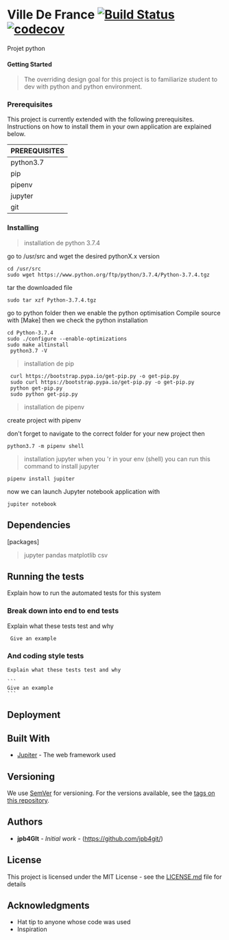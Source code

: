 # Ville De France [![Build Status](https://travis-ci.com/jpb4git/VilleDeFrance.svg?branch=master)](https://travis-ci.com/jpb4git/VilleDeFrance) [![codecov](https://codecov.io/gh/jpb4git/VilleDeFrance/branch/master/graph/badge.svg)](https://codecov.io/gh/jpb4git/VilleDeFrance)

Projet  python 

#### Getting Started
> The overriding design goal for this project
> is to familiarize student to dev with python
> and python environment. 


### Prerequisites

This project is currently extended with the following prerequisites. Instructions on how to install them in your own application are explained below.

| PREREQUISITES |
| ------ |
| python3.7 |
| pip|
| pipenv | 
| jupyter | 
| git | 



### Installing

>installation de python 3.7.4 

go to /usr/src  and wget the desired pythonX.x version  
```
cd /usr/src
sudo wget https://www.python.org/ftp/python/3.7.4/Python-3.7.4.tgz
```

tar the downloaded file
```
sudo tar xzf Python-3.7.4.tgz
```

go to python folder then we enable the python optimisation
Compile source with [Make]
then we check the python installation   
```
cd Python-3.7.4
sudo ./configure --enable-optimizations
sudo make altinstall
 python3.7 -V
```

>installation de pip
```
 curl https://bootstrap.pypa.io/get-pip.py -o get-pip.py
 sudo curl https://bootstrap.pypa.io/get-pip.py -o get-pip.py
 python get-pip.py
 sudo python get-pip.py
```


>installation de pipenv


create project with pipenv

don't forget to navigate to the correct folder for your new project
then
```
python3.7 -m pipenv shell
```
>installation jupyter
when you 'r in your env (shell)
you can run this command to install jupyter 
```
pipenv install jupiter
```

now we can launch Jupyter  notebook application with 
```
jupiter notebook
```
## Dependencies

[packages]
>jupyter 
>pandas 
>matplotlib 
>csv 

## Running the tests

   Explain how to run the automated tests for this system

### Break down into end to end tests

   Explain what these tests test and why

   ```
    Give an example
   ```

### And coding style tests

    Explain what these tests test and why

    ```
    Give an example
    ```

## Deployment


## Built With

* [Jupiter](https://jupyter.org/documentation) - The web framework used

## Versioning

We use [SemVer](http://semver.org/) for versioning. For the versions available, see the [tags on this repository](https://github.com/your/project/tags). 

## Authors

* **jpb4GIt** - *Initial work* - (https://github.com/jpb4git/)



## License

This project is licensed under the MIT License - see the [LICENSE.md](LICENSE.md) file for details

## Acknowledgments

* Hat tip to anyone whose code was used
* Inspiration

